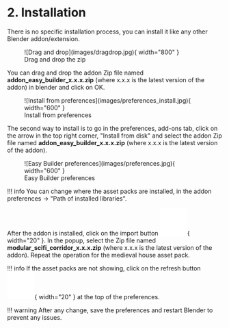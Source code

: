 # 2. Installation

There is no specific installation process, you can install it like any other Blender addon/extension.

<figure markdown>
  ![Drag and drop](images/dragdrop.jpg){ width="800" } 
  <figcaption>Drag and drop the zip</figcaption>
</figure>

You can drag and drop the addon Zip file named **addon_easy_builder_x.x.x.zip** (where x.x.x is the latest version of the addon) in blender and click on OK.

<figure markdown>
  ![Install from preferences](images/preferences_install.jpg){ width="600" } 
  <figcaption>Install from preferences</figcaption>
</figure>

The second way to install is to go in the preferences, add-ons tab, click on the arrow in the top right corner, "Install from disk" and select the addon Zip file named **addon_easy_builder_x.x.x.zip** (where x.x.x is the latest version of the addon).

<figure markdown>
  ![Easy Builder preferences](images/preferences.jpg){ width="600" } 
  <figcaption>Easy Builder preferences</figcaption>
</figure>

!!! info
    You can change where the asset packs are installed, in the addon preferences -> "Path of installed libraries".

After the addon is installed, click on the import button ![Image title](images/import.png){ width="20" }.
In the popup, select the Zip file named **modular_scifi_corridor_x.x.x.zip** (where x.x.x is the latest version of the addon).
Repeat the operation for the medieval house asset pack.


!!! info
    If the asset packs are not showing, click on the refresh button ![Image title](images/refresh.png){ width="20" } at the top of the preferences.

!!! warning
    After any change, save the preferences and restart Blender to prevent any issues.